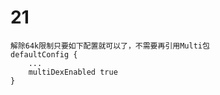 # 21   
    解除64k限制只要如下配置就可以了，不需要再引用Multi包
    defaultConfig {
        ...
        multiDexEnabled true
    }
   